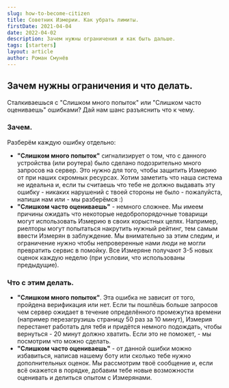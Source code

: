 ```yaml
---
slug: how-to-become-citizen
title: Советник Измерии. Как убрать лимиты.
firstDate: 2021-04-04
date: 2022-04-02
description: Зачем нужны ограничения и как быть дальше.
tags: [starters]
layout: article
author: Роман Смунёв
---
```


<script>
    import Summary from "$lib/components/Article/Summary.svelte";
    import TextLink from "$lib/components/ui-elements/TextLink.svelte";
</script>

## Зачем нужны ограничения и что делать.
Сталкиваешься с "Слишком много попыток" или "Слишком часто оцениваешь" ошибками? Дай нам шанс разъяснить что к чему.

<Summary
    text="Чтобы защитить измерян от спама и накрутки, мы индивидуально рассматриваем все случаи, где кому-то нужно больше оценок, чем изначально (3-5 в неделю). Этот «кто-то» ты? Напиши нам и мы во всём разберёмся!"
    text2="Слишком частые попытки залогиниться, обновить страницу и другие действия, которые загружают данные с сервера могут привести к тому, что Измерия будет недоступна для тебя небольшой промежуток времени (обычно около 20 минут)."
/>

### Зачем.
Разберём каждую ошибку отдельно:

- **"Слишком много попыток"** сигнализирует о том, что с данного устройства (или роутера) было сделано подозрительно много запросов на сервер. Это нужно для того, чтобы защитить Измерию от <TextLink href="https://ru.wikipedia.org/wiki/DoS-%D0%B0%D1%82%D0%B0%D0%BA%D0%B0" blank={true} text="разных видов атак" /> при наших скромных ресурсах. Хотим заметить что наша система не идеальна и, если ты считаешь что тебе не должно выдавать эту ошибку - никаких нарушений с твоей стороны не было - пожалуйста, напиши нам <TextLink href="mailto:support@measureland.org" text="на почту" /> или <TextLink href="https://t.me/MeasurelandBot" blank={true} text="в Телеграм" /> - мы разберёмся :)
- **"Слишком часто оцениваешь"** - немного сложнее. Мы имеем причины ожидать что некоторые недобропорядочные товарищи могут использовать Измерию в своих корыстных целях. Например, риелторы могут попытаться накрутить нужный рейтинг, тем самым ввести Измерян в заблуждение. Мы внимательно за этим следим, и ограничение нужно чтобы непроверенные нами люди не могли превратить сервис в помойку. Все Измеряне получают 3-5 новых оценок каждую неделю (при условии, что использованы предыдущие).

### Что с этим делать.
- **"Слишком много попыток"**. Эта ошибка не зависит от того, пройдена верификация или нет. Если ты пошлёшь больше запросов чем сервер ожидает в течение определённого промежутка времени (например перезагрузишь страницу 50 раз за 10 минут), Измерия перестанет работать для тебя и придётся немного подождать, чтобы вернуться - 20 минут должно хватить. Если это не поможет, <TextLink href="mailto:support@measureland.org" text="свяжись с нами" /> - мы посмотрим что можно сделать.
- **"Слишком часто оцениваешь"** - от данной ошибки можно избавиться, написав нашему боту <TextLink href="https://t.me/MeasurelandBot" blank={true} text="в Телеграме" /> или <TextLink href="mailto:support@measureland.org" text="на почту" /> сколько тебе нужно дополнительных оценок. Мы рассмотрим твоё сообщение и, если всё окажется в порядке, добавим тебе новые возможности оценивать и делиться опытом с Измерянами.
